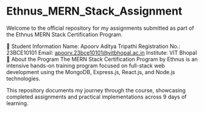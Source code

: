# Ethnus_MERN_Stack_Assignment
Welcome to the official repository for my assignments submitted as part of the Ethnus MERN Stack Certification Program.

👤 Student Information
Name: Apoorv Aditya Tripathi
Registration No.: 23BCE10101
Email: apoorv.23bce10101@vitbhopal.ac.in
Institute: VIT Bhopal
📝 About the Program
The MERN Stack Certification Program by Ethnus is an intensive hands-on training program focused on full-stack web development using the MongoDB, Express.js, React.js, and Node.js technologies.

This repository documents my journey through the course, showcasing completed assignments and practical implementations across 9 days of learning.
